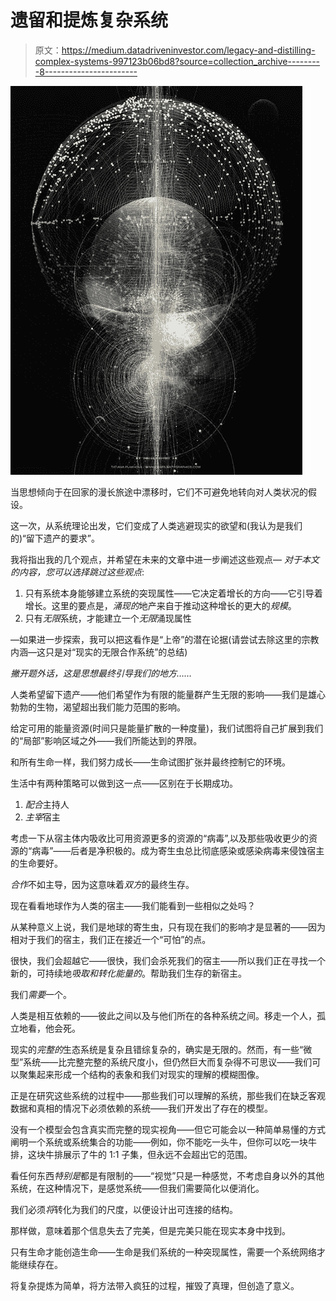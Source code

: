 # 遗留和提炼复杂系统

> 原文：<https://medium.datadriveninvestor.com/legacy-and-distilling-complex-systems-997123b06bd8?source=collection_archive---------8----------------------->

![](img/1411176113fb72c3048d712abbe58622.png)

当思想倾向于在回家的漫长旅途中漂移时，它们不可避免地转向对人类状况的假设。

这一次，从系统理论出发，它们变成了人类逃避现实的欲望和(我认为是我们的)“留下遗产的要求”。

我将指出我的几个观点，并希望在未来的文章中进一步阐述这些观点— *对于本文的内容，您可以选择跳过这些观点*:

1.  只有系统本身能够建立系统的突现属性——它决定着增长的方向——它引导着增长。这里的要点是，*涌现的*地产来自于推动这种增长的更大的*规模*。
2.  只有*无限*系统，才能建立一个*无限*涌现属性

—如果进一步探索，我可以把这看作是“上帝”的潜在论据(请尝试去除这里的宗教内涵—这只是对“现实的无限合作系统”的总结)

*撇开题外话，这是思想最终引导我们的地方……*

人类希望留下遗产——他们希望作为有限的能量群产生无限的影响——我们是雄心勃勃的生物，渴望超出我们能力范围的影响。

给定可用的能量资源(时间只是能量扩散的一种度量)，我们试图将自己扩展到我们的“局部”影响区域之外——我们所能达到的界限。

和所有生命一样，我们努力成长——生命试图扩张并最终控制它的环境。

生活中有两种策略可以做到这一点——区别在于长期成功。

1.  *配合*主持人
2.  *主宰*宿主

考虑一下从宿主体内吸收比可用资源更多的资源的“病毒”,以及那些吸收更少的资源的“病毒”——后者是净积极的。成为寄生虫总比彻底感染或感染病毒来侵蚀宿主的生命要好。

*合作*不如主导，因为这意味着*双方*的最终生存。

现在看看地球作为人类的宿主——我们能看到一些相似之处吗？

从某种意义上说，我们是地球的寄生虫，只有现在我们的影响才是显著的——因为相对于我们的宿主，我们正在接近一个“可怕”的点。

很快，我们会超越它——很快，我们会杀死我们的宿主——所以我们正在寻找一个新的，可持续地*吸取和转化能量的*。帮助我们生存的新宿主。

我们*需要*一个。

人类是相互依赖的——彼此之间以及与他们所在的各种系统之间。移走一个人，孤立地看，他会死。

现实的*完整的*生态系统是复杂且错综复杂的，确实是无限的。然而，有一些“微型”系统——比完整完整的系统尺度小，但仍然巨大而复杂得不可思议——我们可以聚集起来形成一个结构的表象和我们对现实的理解的模糊图像。

正是在研究这些系统的过程中——那些我们可以理解的系统，那些我们在缺乏客观数据和真相的情况下必须依赖的系统——我们开发出了存在的模型。

没有一个模型会包含真实而完整的现实视角——但它可能会以一种简单易懂的方式阐明一个系统或系统集合的功能——例如，你不能吃一头牛，但你可以吃一块牛排，这块牛排展示了牛的 1:1 子集，但永远不会超出它的范围。

看任何东西*特别是*都是有限制的——“视觉”只是一种感觉，不考虑自身以外的其他系统，在这种情况下，是感觉系统——但我们需要简化以便消化。

我们必须*将*转化为我们的尺度，以便设计出可连接的结构。

那样做，意味着那个信息失去了完美，但是完美只能在现实本身中找到。

只有生命才能创造生命——生命是我们系统的一种突现属性，需要一个系统网络才能继续存在。

将复杂提炼为简单，将方法带入疯狂的过程，摧毁了真理，但创造了意义。